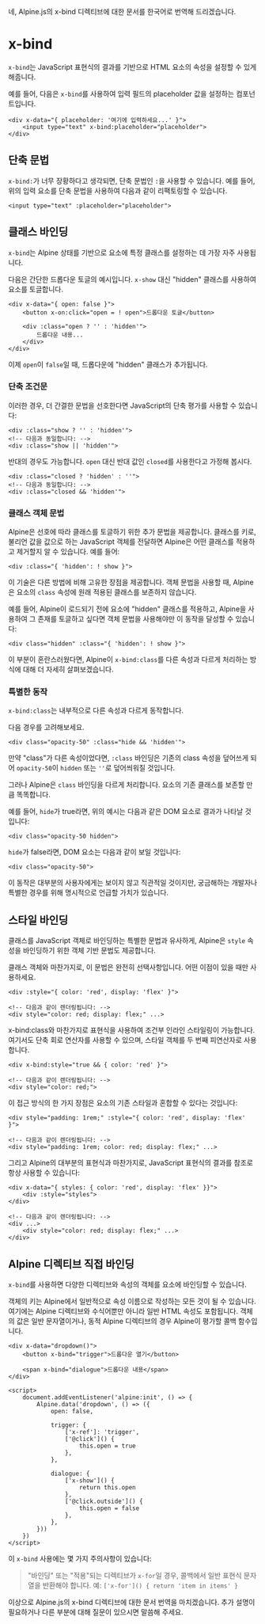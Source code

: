 네, Alpine.js의 x-bind 디렉티브에 대한 문서를 한국어로 번역해 드리겠습니다.

# x-bind

`x-bind`는 JavaScript 표현식의 결과를 기반으로 HTML 요소의 속성을 설정할 수 있게 해줍니다.

예를 들어, 다음은 `x-bind`를 사용하여 입력 필드의 placeholder 값을 설정하는 컴포넌트입니다.

```blade
<div x-data="{ placeholder: '여기에 입력하세요...' }">
    <input type="text" x-bind:placeholder="placeholder">
</div>
```

## 단축 문법

`x-bind:`가 너무 장황하다고 생각되면, 단축 문법인 `:`을 사용할 수 있습니다. 예를 들어, 위의 입력 요소를 단축 문법을 사용하여 다음과 같이 리팩토링할 수 있습니다.

```blade
<input type="text" :placeholder="placeholder">
```

## 클래스 바인딩

`x-bind`는 Alpine 상태를 기반으로 요소에 특정 클래스를 설정하는 데 가장 자주 사용됩니다.

다음은 간단한 드롭다운 토글의 예시입니다. `x-show` 대신 "hidden" 클래스를 사용하여 요소를 토글합니다.

```blade
<div x-data="{ open: false }">
    <button x-on:click="open = ! open">드롭다운 토글</button>

    <div :class="open ? '' : 'hidden'">
        드롭다운 내용...
    </div>
</div>
```

이제 `open`이 `false`일 때, 드롭다운에 "hidden" 클래스가 추가됩니다.

### 단축 조건문

이러한 경우, 더 간결한 문법을 선호한다면 JavaScript의 단축 평가를 사용할 수 있습니다:

```blade
<div :class="show ? '' : 'hidden'">
<!-- 다음과 동일합니다: -->
<div :class="show || 'hidden'">
```

반대의 경우도 가능합니다. `open` 대신 반대 값인 `closed`를 사용한다고 가정해 봅시다.

```blade
<div :class="closed ? 'hidden' : ''">
<!-- 다음과 동일합니다: -->
<div :class="closed && 'hidden'">
```

### 클래스 객체 문법

Alpine은 선호에 따라 클래스를 토글하기 위한 추가 문법을 제공합니다. 클래스를 키로, 불리언 값을 값으로 하는 JavaScript 객체를 전달하면 Alpine은 어떤 클래스를 적용하고 제거할지 알 수 있습니다. 예를 들어:

```blade
<div :class="{ 'hidden': ! show }">
```

이 기술은 다른 방법에 비해 고유한 장점을 제공합니다. 객체 문법을 사용할 때, Alpine은 요소의 `class` 속성에 원래 적용된 클래스를 보존하지 않습니다.

예를 들어, Alpine이 로드되기 전에 요소에 "hidden" 클래스를 적용하고, Alpine을 사용하여 그 존재를 토글하고 싶다면 객체 문법을 사용해야만 이 동작을 달성할 수 있습니다:

```blade
<div class="hidden" :class="{ 'hidden': ! show }">
```

이 부분이 혼란스러웠다면, Alpine이 `x-bind:class`를 다른 속성과 다르게 처리하는 방식에 대해 더 자세히 살펴보겠습니다.

### 특별한 동작

`x-bind:class`는 내부적으로 다른 속성과 다르게 동작합니다.

다음 경우를 고려해보세요.

```blade
<div class="opacity-50" :class="hide && 'hidden'">
```

만약 "class"가 다른 속성이었다면, `:class` 바인딩은 기존의 class 속성을 덮어쓰게 되어 `opacity-50`이 `hidden` 또는 `''`로 덮어씌워질 것입니다.

그러나 Alpine은 `class` 바인딩을 다르게 처리합니다. 요소의 기존 클래스를 보존할 만큼 똑똑합니다.

예를 들어, `hide`가 true라면, 위의 예시는 다음과 같은 DOM 요소로 결과가 나타날 것입니다:

```blade
<div class="opacity-50 hidden">
```

`hide`가 false라면, DOM 요소는 다음과 같이 보일 것입니다:

```blade
<div class="opacity-50">
```

이 동작은 대부분의 사용자에게는 보이지 않고 직관적일 것이지만, 궁금해하는 개발자나 특별한 경우를 위해 명시적으로 언급할 가치가 있습니다.

## 스타일 바인딩

클래스를 JavaScript 객체로 바인딩하는 특별한 문법과 유사하게, Alpine은 `style` 속성을 바인딩하기 위한 객체 기반 문법도 제공합니다.

클래스 객체와 마찬가지로, 이 문법은 완전히 선택사항입니다. 어떤 이점이 있을 때만 사용하세요.

```blade
<div :style="{ color: 'red', display: 'flex' }">

<!-- 다음과 같이 렌더링됩니다: -->
<div style="color: red; display: flex;" ...>
```

x-bind:class와 마찬가지로 표현식을 사용하여 조건부 인라인 스타일링이 가능합니다. 여기서도 단축 회로 연산자를 사용할 수 있으며, 스타일 객체를 두 번째 피연산자로 사용합니다.

```blade
<div x-bind:style="true && { color: 'red' }">

<!-- 다음과 같이 렌더링됩니다: -->
<div style="color: red;">
```

이 접근 방식의 한 가지 장점은 요소의 기존 스타일과 혼합할 수 있다는 것입니다:

```blade
<div style="padding: 1rem;" :style="{ color: 'red', display: 'flex' }">

<!-- 다음과 같이 렌더링됩니다: -->
<div style="padding: 1rem; color: red; display: flex;" ...>
```

그리고 Alpine의 대부분의 표현식과 마찬가지로, JavaScript 표현식의 결과를 참조로 항상 사용할 수 있습니다:

```blade
<div x-data="{ styles: { color: 'red', display: 'flex' }}">
    <div :style="styles">
</div>

<!-- 다음과 같이 렌더링됩니다: -->
<div ...>
    <div style="color: red; display: flex;" ...>
</div>
```

## Alpine 디렉티브 직접 바인딩

`x-bind`를 사용하면 다양한 디렉티브와 속성의 객체를 요소에 바인딩할 수 있습니다.

객체의 키는 Alpine에서 일반적으로 속성 이름으로 작성하는 모든 것이 될 수 있습니다. 여기에는 Alpine 디렉티브와 수식어뿐만 아니라 일반 HTML 속성도 포함됩니다. 객체의 값은 일반 문자열이거나, 동적 Alpine 디렉티브의 경우 Alpine이 평가할 콜백 함수입니다.

```blade
<div x-data="dropdown()">
    <button x-bind="trigger">드롭다운 열기</button>

    <span x-bind="dialogue">드롭다운 내용</span>
</div>

<script>
    document.addEventListener('alpine:init', () => {
        Alpine.data('dropdown', () => ({
            open: false,

            trigger: {
                ['x-ref']: 'trigger',
                ['@click']() {
                    this.open = true
                },
            },

            dialogue: {
                ['x-show']() {
                    return this.open
                },
                ['@click.outside']() {
                    this.open = false
                },
            },
        }))
    })
</script>
```

이 `x-bind` 사용에는 몇 가지 주의사항이 있습니다:

> "바인딩" 또는 "적용"되는 디렉티브가 `x-for`일 경우, 콜백에서 일반 표현식 문자열을 반환해야 합니다. 예: `['x-for']() { return 'item in items' }`

이상으로 Alpine.js의 x-bind 디렉티브에 대한 문서 번역을 마치겠습니다. 추가 설명이 필요하거나 다른 부분에 대해 질문이 있으시면 말씀해 주세요.
